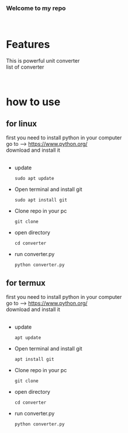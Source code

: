 ### Welcome to my repo

<br>

# **Features**
This is powerful unit converter  
list of converter

<br>

# **how to use**

## for linux
first you need to install python in your computer  
go to --> https://www.python.org/  
download and install it  
<br>
- update 
  ```
  sudo apt update
  ```
- Open terminal and install git

    ```
    sudo apt install git
    ```
- Clone repo in your pc
  
    ```
    git clone 
    ```
- open directory
    ```
    cd converter
    ```
- run converter.py
  ```
  python converter.py
  ```

## for termux
first you need to install python in your computer  
go to --> https://www.python.org/  
download and install it  
<br>
- update 
  ```
  apt update
  ```
- Open terminal and install git

    ```
    apt install git
    ```
- Clone repo in your pc
  
    ```
    git clone 
    ```
- open directory
    ```
    cd converter
    ```
- run converter.py
  ```
  python converter.py
  ```
<br>

